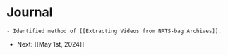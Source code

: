 # Journal
	- Identified method of [[Extracting Videos from NATS-bag Archives]].
- Next: [[May 1st, 2024]]